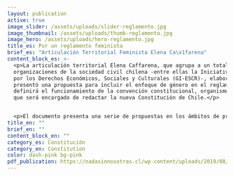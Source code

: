 ```yaml
---
layout: publication
active: true
image_slider: /assets/uploads/slider-reglamento.jpg
image_thumbnail: /assets/uploads/thumb-reglamento.jpg
image_hero: /assets/uploads/hero-reglamento.jpg
title_es: Por un reglamento feminista
brief_es: "Articulación Territorial Feminista Elena Ca\x1farena"
content_block_es: >-
  <p>La articulación territorial Elena Caffarena, que agrupa a un total de 21
  organizaciones de la sociedad civil chilena -entre ellas la Iniciativa Global
  por los Derechos Económicos, Sociales y Culturales (GI-ESCR)-, elaboró y
  presentó una propuesta para incluir el enfoque de género en el reglamento que
  definirá el funcionamiento de la convención constitucional, organismo electo
  que será encargado de redactar la nueva Constitución de Chile.</p>


  <p>El documento presenta una serie de propuestas en los ámbitos de principios y lineamientos del reglamento; estructura orgánica de la convención; funcionamiento de comisiones temáticas; quorums en comisiones y comités; comité de ética; participación ciudadana; y recursos para una participación efectiva y en igualdad de condiciones.</p>
title_en: ""
brief_en: ""
content_block_en: ""
category_es: Constitución
category_en: Constitution
color: dash-pink bg-pink
pdf_publication: https://nadasinnosotras.cl/wp-content/uploads/2019/08/Reglamento-Feminista.3.0.pdf
---
```


